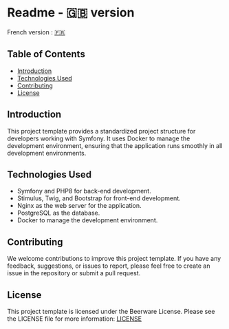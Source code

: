 # Readme -  🇬🇧 version

French version : [🇫🇷](../../Readme.md)

## Table of Contents

- [Introduction](#introduction)
- [Technologies Used](#technologies-used)
- [Contributing](#contributing)
- [License](#license) 

## Introduction

This project template provides a standardized project structure for developers working with Symfony. It uses Docker to manage the development environment, ensuring that the application runs smoothly in all development environments.

## Technologies Used

- Symfony and PHP8 for back-end development.
- Stimulus, Twig, and Bootstrap for front-end development.
- Nginx as the web server for the application.
- PostgreSQL as the database.
- Docker to manage the development environment.

## Contributing

We welcome contributions to improve this project template. If you have any feedback, suggestions, or issues to report, please feel free to create an issue in the repository or submit a pull request.

## License

This project template is licensed under the Beerware License. Please see the LICENSE file for more information: [LICENSE](LICENSE.md)